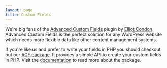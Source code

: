 ```yaml
---
layout: page
title: Custom Fields
---
```


We're big fans of the [Advanced Custom Fields](http://www.advancedcustomfields.com) plugin by [Elliot Condon](https://www.elliotcondon.com/). Advanced Custom Fields is the perfect solution for any WordPress website which needs more flexible data like other content management systems.

If you're like us and prefer to write your fields in PHP you should checkout out our [ACF package](https://github.com/wordplate/acf#readme). It provides a simple API to create your custom fields in PHP. Visit the [documentation](https://github.com/wordplate/acf#readme) to read more about the package.
  